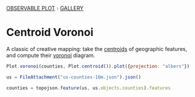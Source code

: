 <div style="color: grey; font: 13px/25.5px var(--sans-serif); text-transform: uppercase;"><h1 style="display: none;">Plot: Centroid Voronoi</h1><a href="/plot">Observable Plot</a> › <a href="/@observablehq/plot-gallery">Gallery</a></div>

# Centroid Voronoi

A classic of creative mapping: take the [centroids](https://observablehq.com/plot/transforms/centroid) of geographic features, and compute their [voronoi](https://observablehq.com/plot/marks/delaunay) diagram.

```js echo
Plot.voronoi(counties, Plot.centroid()).plot({projection: "albers"})
```

```js echo
us = FileAttachment("us-counties-10m.json").json()
```

```js echo
counties = topojson.feature(us, us.objects.counties).features
```
